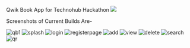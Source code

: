 Qwik Book App for Technohub Hackathon
![](images/qb.png)

Screenshots of Current Builds Are-

![qb1](https://user-images.githubusercontent.com/68364794/96362480-4010e300-114b-11eb-850d-825dd3de7ab3.png)
![splash](https://user-images.githubusercontent.com/68364794/96362484-443d0080-114b-11eb-8188-354eae7237d0.jpg)
![login](https://user-images.githubusercontent.com/68364794/96362490-53bc4980-114b-11eb-9a4b-d06cab55a25c.jpg)
![registerpage](https://user-images.githubusercontent.com/68364794/96362492-55860d00-114b-11eb-82ef-5ee59b3b65d7.jpg)
![add](https://user-images.githubusercontent.com/68364794/96362494-59199400-114b-11eb-8e94-707b231757a0.jpg)
![view](https://user-images.githubusercontent.com/68364794/96362496-60d93880-114b-11eb-8cbf-b6e5294340d2.jpg)
![delete](https://user-images.githubusercontent.com/68364794/96362499-62a2fc00-114b-11eb-93e1-4c90a1550c5a.jpg)
![search](https://user-images.githubusercontent.com/68364794/96362501-68004680-114b-11eb-9590-e355ebec4aa1.jpg)
![qr](https://user-images.githubusercontent.com/68364794/96362502-6898dd00-114b-11eb-8bef-1e07928c9ce2.jpg)
